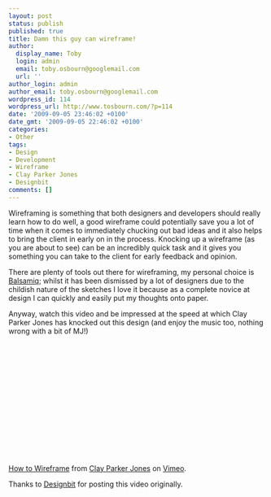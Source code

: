 ```yaml
---
layout: post
status: publish
published: true
title: Damn this guy can wireframe!
author:
  display_name: Toby
  login: admin
  email: toby.osbourn@googlemail.com
  url: ''
author_login: admin
author_email: toby.osbourn@googlemail.com
wordpress_id: 114
wordpress_url: http://www.tosbourn.com/?p=114
date: '2009-09-05 23:46:02 +0100'
date_gmt: '2009-09-05 22:46:02 +0100'
categories:
- Other
tags:
- Design
- Development
- Wireframe
- Clay Parker Jones
- Designbit
comments: []
---
```

<p>Wireframing is something that both designers and developers should really learn how to do well, a good wireframe could potentially save you a lot of time when it comes to immediately chucking out bad ideas and it also helps to bring the client in early on in the process. Knocking up a wireframe (as you are about to see) can be an incredibly quick task and it gives you something you can take to the client for early feedback and opinion.</p>
<p>There are plenty of tools out there for wireframing, my personal choice is <a href="http://www.balsamiq.com/">Balsamiq</a>; whilst it has been dismissed by a lot of designers due to the childish nature of the sketches I love it because as a complete novice at design I can quickly and easily put my thoughts onto paper.</p>
<p>Anyway, watch this video and be impressed at the speed at which Clay Parker Jones has knocked out this design (and enjoy the music too, nothing wrong with a bit of MJ!)</p>
<p><object classid="clsid:d27cdb6e-ae6d-11cf-96b8-444553540000" width="400" height="225" codebase="http://download.macromedia.com/pub/shockwave/cabs/flash/swflash.cab#version=6,0,40,0"><param name="allowfullscreen" value="true" /><param name="allowscriptaccess" value="always" /><param name="src" value="http://vimeo.com/moogaloop.swf?clip_id=1842848&amp;server=vimeo.com&amp;show_title=1&amp;show_byline=1&amp;show_portrait=0&amp;color=&amp;fullscreen=1" /><embed type="application/x-shockwave-flash" width="400" height="225" src="http://vimeo.com/moogaloop.swf?clip_id=1842848&amp;server=vimeo.com&amp;show_title=1&amp;show_byline=1&amp;show_portrait=0&amp;color=&amp;fullscreen=1" allowscriptaccess="always" allowfullscreen="true"></embed></object></p>
<p><a href="http://vimeo.com/1842848">How to Wireframe</a> from <a href="http://vimeo.com/exitcreative">Clay Parker Jones</a> on <a href="http://vimeo.com">Vimeo</a>.</p>
<p>Thanks to <a href="http://designbit.co.uk/2009/09/02/how-to-wireframe/">Designbit</a> for posting this video originally.</p>
